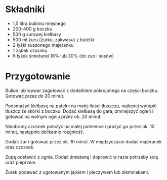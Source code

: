 # Składniki
 - 1,5 litra bulionu mięsnego
 - 200-400 g boczku
 - 500 g surowej kiełbasy
 - 500 ml żuru (żurku, zakwasu) z butelki
 - 2 łyżki suszonego majeranku
 - 1 ząbek czosnku
 - 6 łyżek śmietanki 18% lub 30% (do zup i sosów)
# Przygotowanie 

Bulion lub wywar zagotować z dodatkiem pokrojonego na części boczku. Gotować przez do 20 minut.

Podsmażyć kiełbasę na patelni na małej ilości tłuszczu, najlepiej wytopić tłuszcz że skórki z boczku. Dodać kiełbasę do gara, zmniejszyć ogień i gotować na wolnym ogniu przez ok. 20 minut.

Nieobrany czosnek położyć na małej patelence i prażyć go przez ok. 10 minut, następnie delikatnie rozgnieść.

Dodać żur i gotować przez ok. 10 minut. W międzyczasie dodać majeranek oraz czosnek.

Zupę odstawić z ognia. Dodać śmietanę i doprawić w razie potrzeby solą oraz pieprzem.

Żurek podawać z ugotowanym jajkiem i pieczywem lub ziemniakami.